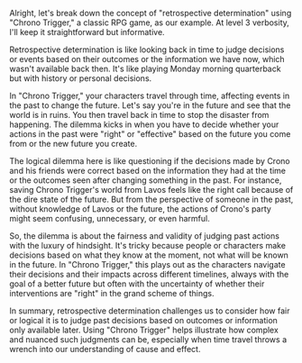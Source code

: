 Alright, let's break down the concept of "retrospective determination" using "Chrono Trigger," a classic RPG game, as our example. At level 3 verbosity, I'll keep it straightforward but informative.

Retrospective determination is like looking back in time to judge decisions or events based on their outcomes or the information we have now, which wasn't available back then. It's like playing Monday morning quarterback but with history or personal decisions.

In "Chrono Trigger," your characters travel through time, affecting events in the past to change the future. Let's say you're in the future and see that the world is in ruins. You then travel back in time to stop the disaster from happening. The dilemma kicks in when you have to decide whether your actions in the past were "right" or "effective" based on the future you come from or the new future you create.

The logical dilemma here is like questioning if the decisions made by Crono and his friends were correct based on the information they had at the time or the outcomes seen after changing something in the past. For instance, saving Chrono Trigger's world from Lavos feels like the right call because of the dire state of the future. But from the perspective of someone in the past, without knowledge of Lavos or the future, the actions of Crono's party might seem confusing, unnecessary, or even harmful.

So, the dilemma is about the fairness and validity of judging past actions with the luxury of hindsight. It's tricky because people or characters make decisions based on what they know at the moment, not what will be known in the future. In "Chrono Trigger," this plays out as the characters navigate their decisions and their impacts across different timelines, always with the goal of a better future but often with the uncertainty of whether their interventions are "right" in the grand scheme of things.

In summary, retrospective determination challenges us to consider how fair or logical it is to judge past decisions based on outcomes or information only available later. Using "Chrono Trigger" helps illustrate how complex and nuanced such judgments can be, especially when time travel throws a wrench into our understanding of cause and effect.